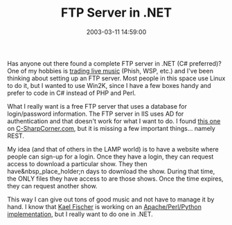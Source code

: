 ﻿---
layout: post
title: "FTP Server in .NET"
comments: false
date: 2003-03-11 14:59:00
updated: 2004-05-05 14:38:00
categories:
 - Technology
subtext-id: 63c6e923-39e6-4132-bdfc-1d558e888461
alias: /blog/FTP-Server-in-NET.aspx
---


Has anyone out there found a complete FTP server in .NET (C# preferred)? One of my hobbies is [trading live music](http://etree.org/) (Phish, WSP, etc.) and I've been thinking about setting up an FTP server. Most people in this space use Linux to do it, but I wanted to use Win2K, since I have a few boxes handy and prefer to code in C# instead of PHP and Perl.

What I really want is a free FTP server that uses a database for login/password information. The FTP server in IIS uses AD for authentication and that doesn't work for what I want to do. I found [this one ](http://www.c-sharpcorner.com/internet/FTPServerinCSharp.asp)on [C-SharpCorner.com](http://www.c-sharpcorner.com/), but it is missing a few important things... namely REST.

My idea (and that of others in the LAMP world) is to have a website where people can sign-up for a login. Once they have a login, they can request access to download a particular show. They then have&nbsp_place_holder;n days to download the show. During that time, the ONLY files they have access to are those shows. Once the time expires, they can request another show.

This way I can give out tons of good music and not have to manage it by hand. I know that [Kael Fischer](http://www.kael.org) is working on an [Apache/Perl/Python implementation](http://www.sourceforge.net), but I really want to do one in .NET.
